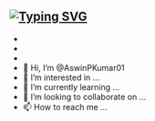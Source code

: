 [![Typing SVG](https://readme-typing-svg.demolab.com?font=Bree+Serif&size=44&pause=1000&color=5000F7&center=true&vCenter=true&width=443&height=55&lines=Hello+World!;Myself+Aswin+P+Kumar)](https://www.linkedin.com/in/aswinpkumarvit/)
- 
- 
- 
- 
- 👋 Hi, I’m @AswinPKumar01
- 👀 I’m interested in ...
- 🌱 I’m currently learning ...
- 💞️ I’m looking to collaborate on ...
- 📫 How to reach me ...

<!---
AswinPKumar01/AswinPKumar01 is a ✨ special ✨ repository because its `README.md` (this file) appears on your GitHub profile.
You can click the Preview link to take a look at your changes.
--->

